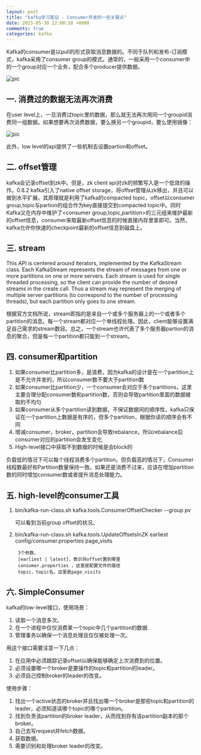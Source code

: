 ```yaml
---
layout: post
title: "kafka学习笔记 - Consumer开发的一些关键点"
date: 2015-05-30 22:00:18 +0800
comments: true
categories: kafka
---
```


Kafka的consumer是以pull的形式获取消息数据的。不同于队列和发布-订阅模式，kafka采用了consumer group的模式。通常的，一般采用一个consumer中的一个group对应一个业务，配合多个producer提供数据。

![pic](/images/blog_images/kafka-consumer.jpg)

## 一. 消费过的数据无法再次消费

在user level上，一旦消费过topic里的数据，那么就无法再次用同一个groupid消费同一组数据。如果想要再次消费数据，要么换另一个groupid，要么使用镜像：
	
![pic](/images/blog_images/kafka-consumer-1.jpg)

此外，low level的api提供了一些机制去设置partion和offset。

## 二. offset管理

kafka会记录offset到zk中。但是，zk client api对zk的频繁写入是一个低效的操作。0.8.2 kafka引入了native offset storage，将offset管理从zk移出，并且可以做到水平扩展。其原理就是利用了kafka的compacted topic，offset以consumer group,topic与partion的组合作为key直接提交到compacted topic中。同时Kafka又在内存中维护了<consumer group,topic,partition>的三元组来维护最新的offset信息，consumer来取最新offset信息的时候直接内存里拿即可。当然，kafka允许你快速的checkpoint最新的offset信息到磁盘上。

## 三. stream

This API is centered around iterators, implemented by the KafkaStream class. Each KafkaStream represents the stream of messages from one or more partitions on one or more servers. Each stream is used for single threaded processing, so the client can provide the number of desired streams in the create call. Thus a stream may represent the merging of multiple server partitions (to correspond to the number of processing threads), but each partition only goes to one stream.

根据官方文档所说，stream即指的是来自一个或多个服务器上的一个或者多个partition的消息。每一个stream都对应一个单线程处理。因此，client能够设置满足自己需求的stream数目。总之，一个stream也许代表了多个服务器partion的消息的聚合，但是每一个partition都只能到一个stream。

## 四. consumer和partition

1. 如果consumer比partition多，是浪费，因为kafka的设计是在一个partition上是不允许并发的，所以consumer数不要大于partition数 
2. 如果consumer比partition少，一个consumer会对应于多个partitions，这里主要合理分配consumer数和partition数，否则会导致partition里面的数据被取的不均匀 
3. 如果consumer从多个partition读到数据，不保证数据间的顺序性，kafka只保证在一个partition上数据是有序的，但多个partition，根据你读的顺序会有不同 
4. 增减consumer，broker，partition会导致rebalance，所以rebalance后consumer对应的partition会发生变化 
5. High-level接口中获取不到数据的时候是会block的

负载低的情况下可以每个线程消费多个partition。但负载高的情况下，Consumer 线程数最好和Partition数量保持一致。如果还是消费不过来，应该在增加partition数的同时增加consumer数或者提升消息处理能力。

## 五. high-level的consumer工具

1. bin/kafka-run-class.sh kafka.tools.ConsumerOffsetChecker --group pv

	可以看到当前group offset的状况。

2. bin/kafka-run-class.sh kafka.tools.UpdateOffsetsInZK earliest config/consumer.properties  page_visits

		3个参数， 
		[earliest | latest]，表示将offset置到哪里 
		consumer.properties ，这里是配置文件的路径 
		topic，topic名，这里是page_visits
		
## 六. SimpleConsumer

kafka的low-level接口，使用场景：

1. 读取一个消息多次。
2. 在一个进程中仅仅消费某一个topic中几个partition的数据.
3. 管理事务以确保一个消息处理且仅仅被处理一次。

用这个接口需要注意一下几点：

1. 在应用中必须跟踪记录offset以确保能够确定上次消费到的位置。
2. 必须设置哪一个broker是要操作的topic和partition的leader。
3. 必须自己控制broker的leader的改变。

使用步骤：

1. 找出一个active状态的broker并且找出哪一个broker是那些topic和partition的leader，必须知道读哪个topic的哪个partition。 
2. 找到负责该partition的broker leader，从而找到存有该partition副本的那个broker。
3. 自己去写request并fetch数据。 
4. 获取数据。
5. 需要识别和处理broker leader的改变。